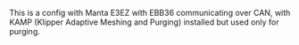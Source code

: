 This is a config with Manta E3EZ with EBB36 communicating over CAN, with KAMP (Klipper Adaptive Meshing and Purging) installed but used only for purging.
